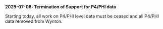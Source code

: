 <div class="alert alert-warning" role="alert" style="margin-top: 3ex" markdown="
1">
<strong>2025-07-08: Termination of Support for P4/PHI data</strong>

<p>Starting today, all work on P4/PHI level data must be ceased and all P4/PHI data removed from Wynton.
</p>

</div>
